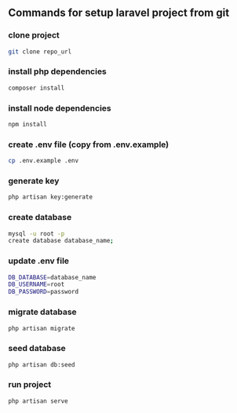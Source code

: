 ## Commands for setup laravel project from git

### clone project

```bash
git clone repo_url
```

### install php dependencies

```bash
composer install
```

### install node dependencies

```bash
npm install
```

### create .env file (copy from .env.example)

```bash
cp .env.example .env
```

### generate key

```bash
php artisan key:generate
```

### create database

```bash
mysql -u root -p
create database database_name;
```

### update .env file

```bash
DB_DATABASE=database_name
DB_USERNAME=root
DB_PASSWORD=password
```

### migrate database

```bash
php artisan migrate
```

### seed database

```bash
php artisan db:seed
```

### run project

```bash
php artisan serve
```
